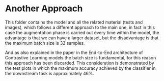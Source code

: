 # Another Approach

This folder contains the model and all the related material (tests and images), which follows a different approach to the main one, in fact in this case the augmentation phase is carried out every time within the model, the advantage is that we can have a larger dataset, but the disadvantage is that the maximum batch size is 32 samples.

And as also explained in the paper in the End-to-End architecture of Contrastive Learning models the batch size is fundamental, for this reason this approach has been discarded.
This consideration is demonstrated by the test plots in which the maximum accuracy achieved by the classifier in the downstream task is approximately 46%.